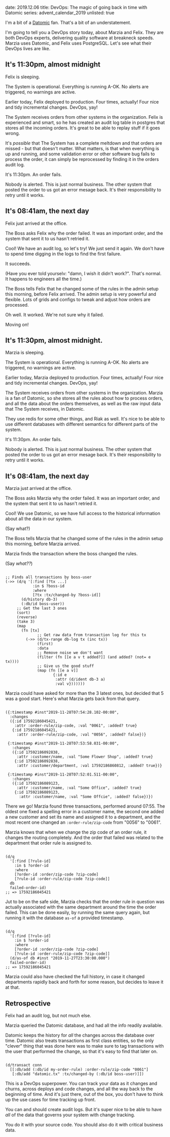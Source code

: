 date: 2019.12.06
title: DevOps: The magic of going back in time with Datomic
series: advent_calendar_2019
unlisted: true

I'm a bit of a [Datomic](https://www.datomic.com/) fan. That's a bit of an understatement.

I'm going to tell you a DevOps story today, about Marzia and Felix. They are both DevOps experts, delivering quality software at breakneck speeds. Marzia uses Datomic, and Felix uses PostgreSQL. Let's see what their DevOps lives are like.

## It's 11:30pm, almost midnight

Felix is sleeping.

The System is operational. Everything is running A-OK. No alerts are triggered, no warnings are active. 

Earlier today, Felix deployed to production. Four times, actually! Four nice and tidy incremental changes. DevOps, yay!

The System receives orders from other systems in the organization. Felix is experienced and smart, so he has created an audit log table in postgres that stores all the incoming orders. It's great to be able to replay stuff if it goes wrong. 

It's _possible_ that The System has a complete meltdown and that orders are missed - but that doesn't matter. What matters, is that when everything is up and running, and some validation error or other software bug fails to process the order, it can simply be reprocessed by finding it in the orders audit log.

It's 11:30pm. An order fails.

Nobody is alerted. This is just normal business. The other system that posted the order to us got an error mesage back. It's their responsibility to retry until it works.
 
## It's 08:41am, the next day

Felix just arrived at the office.

The Boss asks Felix why the order failed. It was an important order, and the system that sent it to us hasn't retried it.

Cool! We have an audit log, so let's try! We just send it again. We don't have to spend time digging in the logs to find the first failure.

It succeeds.

(Have you ever told yourselv: "damn, I wish it didn't work?". That's normal. It happens to engineers all the time.)

The Boss tells Felix that he changed some of the rules in the admin setup this morning, before Felix arrived. The admin setup is very powerful and flexible. Lots of grids and configs to tweak and adjust how orders are processed.

Oh well. It worked. We're not sure why it failed.

Moving on!

## It's 11:30pm, almost midnight.

Marzia is sleeping.

The System is operational. Everything is running A-OK. No alerts are triggered, no warnings are active.

Earlier today, Marzia deployed to production. Four times, actually! Four nice and tidy incremental changes. DevOps, yay!

The System receives orders from other systems in the organization. Marzia is a fan of Datomic, so she stores all the rules about how to process orders, and all the data about the orders themselves, as well as the raw input data that The System receives, in Datomic. 

They use redis for some other things, and Riak as well. It's nice to be able to use different databases with different semantics for different parts of the system.

It's 11:30pm. An order fails.

Nobody is alerted. This is just normal business. The other system that posted the order to us got an error mesage back. It's their responsibility to retry until it works.

## It's 08:41am, the next day

Marzia just arrived at the office.

The Boss asks Marzia why the order failed. It was an important order, and the system that sent it to us hasn't retried it.

Cool! We use Datomic, so we have full access to the historical information about all the data in our system.

(Say what?)

The Boss tells Marzia that he changed some of the rules in the admin setup this morning, before Marzia arrived.

Marzia finds the transaction where the boss changed the rules.

(Say _what??_)

<pre><code data-lang="clojure">
;; Finds all transactions by boss-user
(->> (d/q '[:find [?tx ...]
            :in $ ?boss-id
            :where
            [?tx :tx/changed-by ?boss-id]]
       (d/history db-3)
       (:db/id boss-user))
     ;; Get the last 3 ones
     (sort)
     (reverse)
     (take 3)
     (map
       (fn [tx]
              ;; Get raw data from transaction log for this tx
         (->> (d/tx-range db-log tx (inc tx))
              (first)
              :data
              ;; Remove noise we don't want
              (filter (fn [[e a v t added?]] (and added? (not= e tx))))
              ;; Give us the good stuff
              (map (fn [[e a v]]
                     {:id e
                      :attr (d/ident db-3 a)
                      :val v}))))))
</code></pre>

Marzia could have asked for more than the 3 latest ones, but decided that 5 was a good start. Here's what Marzia gets back from that query.

<pre><code data-lang="clojure">
({:timestamp #inst"2019-11-28T07:54:28.102-00:00",
  :changes 
  ({:id 17592186045421, 
    :attr :order-rule/zip-code, :val "0061", :added? true}
   {:id 17592186045421, 
     :attr :order-rule/zip-code, :val "0056", :added? false})}
   
 {:timestamp #inst"2019-11-28T07:53:58.031-00:00",
   :changes 
   ({:id 17592186092838, 
     :attr :customer/name, :val "Some Flower Shop", :added? true}
    {:id 17592186092838, 
     :attr :customer/department, :val 17592186860812, :added? true})}
    
 {:timestamp #inst"2019-11-28T07:52:01.511-00:00",
   :changes 
   ({:id 17592186089123, 
     :attr :customer/name, :val "Some Office", :added? true}
    {:id 17592186089123, 
      :attr :customer/name, :val "Some Offcie", :added? false})})
</code></pre>

There we go! Marzia found three transactions, performed around 07:55. The oldest one fixed a spelling error in a customer name, the second one added a new customer and set its name and assigned it to a department, and the most recent one changed an `:order-rule/zip-code` from "0056" to "0061".

Marzia knows that when we change the zip code of an order rule, it changes the routing completely. And the order that failed was related to the department that order rule is assigned to.

<pre><code data-lang="clojure">
(d/q
  '[:find [?rule-id]
    :in $ ?order-id
    :where
    [?order-id :order/zip-code ?zip-code]
    [?rule-id :order-rule/zip-code ?zip-code]]
  db
  failed-order-id)  
;; => 17592186045421
</code></pre>


Jut to be on the safe side, Marzia checks that the order rule in question was actually associated with the same department around the time the order failed. This can be done easily, by running the same query again, but running it with the database `as-of` a provided timestamp.

<pre><code data-lang="clojure">
(d/q
  '[:find [?rule-id]
    :in $ ?order-id
    :where
    [?order-id :order/zip-code ?zip-code]
    [?rule-id :order-rule/zip-code ?zip-code]]
  (d/as-of db #inst "2019-11-27T23:30:00.000")
  failed-order-id)  
;; => 17592186045421
</code></pre>

Marzia could also have checked the full history, in case it changed departments rapidly back and forth for some reason, but decides to leave it at that. 


## Retrospective

Felix had an audit log, but not much else.

Marzia queried the Datomic database, and had all the info readily available.

Datomic keeps the history for _all_ the changes across the database over time. Datomic also treats transactions as first class entities, so the only "clever" thing that was done here was to make sure to tag transactions with the user that performed the change, so that it's easy to find that later on.

<pre><code data-lang="clojure">
(d/transact conn 
  [[:db/add (:db/id my-order-rule) :order-rule/zip-code "0061"]
   [:db/add "datomic.tx" :tx/changed-by (:db/id boss-user)]])
</code></pre>

This is a DevOps superpower. You can track your data as it changes and churns, across deploys and code changes, and all the way back to the beginning of time. And it's just there, out of the box, you don't have to think up the use cases for time tracking up front.

You can and should create audit logs. But it's super nice to be able to have _all_ of the data that governs your system with change tracking.

You do it with your source code. You should also do it with critical business data.